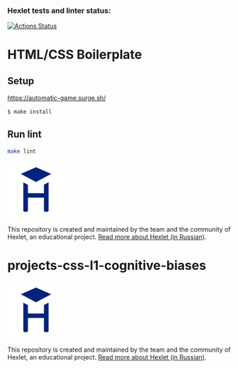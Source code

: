 ### Hexlet tests and linter status:
[![Actions Status](https://github.com/Aresla/layout-designer-project-lvl1/workflows/hexlet-check/badge.svg)](https://github.com/Aresla/layout-designer-project-lvl1/actions)

# HTML/CSS Boilerplate

## Setup

https://automatic-game.surge.sh/

```sh
$ make install
```

## Run lint

```sh
make lint
```

[![Hexlet Ltd. logo](https://raw.githubusercontent.com/Hexlet/assets/master/images/hexlet_logo128.png)](https://ru.hexlet.io/pages/about?utm_source=github&utm_medium=link&utm_campaign=nodejs-package)

This repository is created and maintained by the team and the community of Hexlet, an educational project. [Read more about Hexlet (in Russian)](https://ru.hexlet.io/pages/about?utm_source=github&utm_medium=link&utm_campaign=nodejs-package).

# projects-css-l1-cognitive-biases

[![Hexlet Ltd. logo](https://raw.githubusercontent.com/Hexlet/assets/master/images/hexlet_logo128.png)](https://ru.hexlet.io/pages/about?utm_source=github&utm_medium=link&utm_campaign=php-eloquent-blog)

This repository is created and maintained by the team and the community of Hexlet, an educational project. [Read more about Hexlet (in Russian)](https://ru.hexlet.io/pages/about?utm_source=github&utm_medium=link&utm_campaign=php-eloquent-blog).

